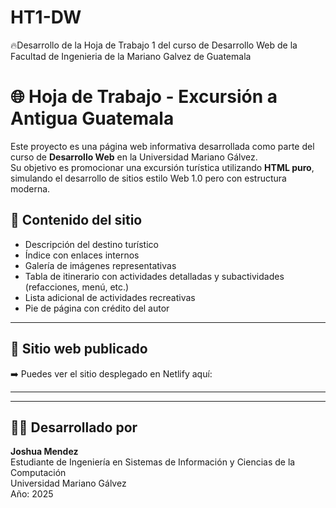 # HT1-DW
🔥Desarrollo de la Hoja de Trabajo 1 del curso de Desarrollo Web de la Facultad de Ingenieria de la Mariano Galvez de Guatemala

# 🌐 Hoja de Trabajo - Excursión a Antigua Guatemala

Este proyecto es una página web informativa desarrollada como parte del curso de **Desarrollo Web** en la Universidad Mariano Gálvez.  
Su objetivo es promocionar una excursión turística utilizando **HTML puro**, simulando el desarrollo de sitios estilo Web 1.0 pero con estructura moderna.

## 📌 Contenido del sitio

- Descripción del destino turístico
- Índice con enlaces internos
- Galería de imágenes representativas
- Tabla de itinerario con actividades detalladas y subactividades (refacciones, menú, etc.)
- Lista adicional de actividades recreativas
- Pie de página con crédito del autor

---

## 🔗 Sitio web publicado

➡️ Puedes ver el sitio desplegado en Netlify aquí:  
****

---

## 👨‍💻 Desarrollado por

**Joshua Mendez**  
Estudiante de Ingeniería en Sistemas de Información y Ciencias de la Computación  
Universidad Mariano Gálvez  
Año: 2025
